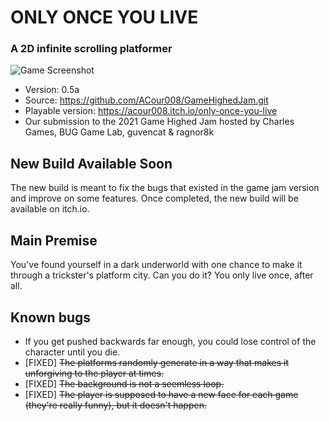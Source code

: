 ONLY ONCE YOU LIVE
======================
### A 2D infinite scrolling platformer

![Game Screenshot](https://github.com/ACour008/gamehighedjam/blob/main/screenshot.png)

* Version: 0.5a
* Source: https://github.com/ACour008/GameHighedJam.git
* Playable version: https://acour008.itch.io/only-once-you-live
* Our submission to the 2021 Game Highed Jam hosted by Charles Games, BUG Game Lab, guvencat & ragnor8k

## New Build Available Soon
The new build is meant to fix the bugs that existed in the game jam version and improve on some features. Once completed, the new build will be available on itch.io.

## Main Premise
You've found yourself in a dark underworld with one chance to make it through a trickster's platform city. Can you do it? You only live once, after all.

## Known bugs
- If you get pushed backwards far enough, you could lose control of the character until you die.
- [FIXED] ~~The platforms randomly generate in a way that makes it unforgiving to the player at times.~~
- [FIXED] ~~The background is not a seemless loop.~~
- [FIXED] ~~The player is supposed to have a new face for each game (they're really funny), but it doesn't happen.~~
